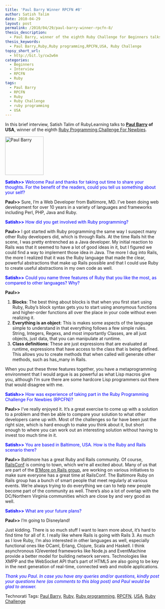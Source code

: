 ```yaml
---
title: 'Paul Barry Winner RPCFN #8'
author: Satish Talim
date: 2010-04-29
layout: post
permalink: /2010/04/29/paul-barry-winner-rpcfn-8/
thesis_description:
  - Paul Barry, winner of the eighth Ruby Challenge for Beginners talks to RubyLearning.org
thesis_keywords:
  - Paul Barry,Ruby,Ruby programming,RPCFN,USA, Ruby Challenge
topsy_short_url:
  - http://bit.ly/cw2w6m
categories:
  - Beginners
  - Interview
  - RPCFN
  - Ruby
tags:
  - Paul Barry
  - RPCFN
  - Ruby
  - Ruby Challenge
  - ruby programming
  - USA
---
```

<div>
  <p class="alert">
    In this brief interview, Satish Talim of RubyLearning talks to <b><a href="http://twitter.com/pjb3">Paul Barry</a> of USA</b>, winner of the eighth <a href="http://rubylearning.com/blog/2010/04/07/rpcfn-xml-transformer-8/">Ruby Programming Challenge For Newbies</a>.
  </p>
  
  <p>
    <img class="alignright" title="Paul Barry" src="http://www.rubylearning.com/images/paulbarry.jpg" alt="Paul Barry" width="125" height="125" />
  </p>
  
  <p>
    <span style="color:#0000FF;"><strong>Satish>></strong> Welcome Paul and thanks for taking out time to share your thoughts. For the benefit of the readers, could you tell us something about your self?</span>
  </p>
  
  <p>
    <strong>Paul>></strong> Sure, I&#8217;m a Web Developer from Baltimore, MD. I&#8217;ve been doing web development for over 10 years in a variety of languages and frameworks including Perl, PHP, Java and Ruby.
  </p>
  
  <p>
    <span style="color:#0000FF;"><strong>Satish>></strong> How did you get involved with Ruby programming?</span>
  </p>
  
  <p>
    <strong>Paul>></strong> I got started with Ruby programming the same way I suspect many other Ruby developers did, which is through Rails. At the time Rails hit the scene, I was pretty entrenched as a Java developer. My initial reaction to Rails was that it seemed to have a lot of good ideas in it, but I figured we could find a way to implement those idea in Java. The more I dug into Rails, the more I realized that it was the Ruby language that made the clear, powerful abstractions that make up Rails possible and that I could use Ruby to create useful abstractions in my own code as well.
  </p>
  
  <p>
    <span style="color:#0000FF;"><strong>Satish>></strong> Could you name three features of Ruby that you like the most, as compared to other languages? Why?</span>
  </p>
  
  <p>
    <strong>Paul>></strong>
  </p>
  
  <ol>
    <li>
      <b>Blocks</b>: The best thing about blocks is that when you first start using Ruby, Ruby&#8217;s block syntax gets you to start using anonymous functions and higher-order functions all over the place in your code without even realizing it.
    </li>
    <li>
      <b>Everything is an object</b>: This is makes some aspects of the language simple to understand in that everything follows a few simple rules. String, Integers, Regexs, and most importantly Classes, are all just objects, just data, that you can manipulate at runtime.
    </li>
    <li>
      <b>Class definitions</b>: These are just expressions that are evaluated at runtime, expressions that have access to the class that is being defined. This allows you to create methods that when called will generate other methods, such as has_many in Rails.
    </li>
  </ol>
  
  <p>
    When you put these three features together, you have a metaprogramming environment that I would argue is as powerful as what Lisp macros give you, although I&#8217;m sure there are some hardcore Lisp programmers out there that would disagree with me.
  </p>
  
  <p>
    <span style="color:#0000FF;"><strong>Satish>></strong> How was experience of taking part in the Ruby Programming Challenge For Newbies (RPCFN)?</span>
  </p>
  
  <p>
    <strong>Paul>></strong> I&#8217;ve really enjoyed it. It&#8217;s a great exercise to come up with a solution to a problem and then be able to compare your solution to what other developers came up with. Most of the challenges so far have been just the right size, which is hard enough to make you think about it, but short enough to where you can work out an interesting solution without having to invest too much time in it.
  </p>
  
  <p>
    <span style="color:#0000FF;"><strong>Satish>></strong> You are based in Baltimore, USA. How is the Ruby and Rails scenario there?</span>
  </p>
  
  <p>
    <strong>Paul>></strong> Baltimore has a great Ruby and Rails community. Of course, <a href="http://www.railsconf.com/">RailsConf</a> is coming to town, which we&#8217;re all excited about. Many of us that are part of the <a href="http://bmoreonrails.org/">B&#8217;More on Rails group</a>, are working on various initiatives to make sure everyone has a great time at RailsConf. The Baltimore Ruby on Rails group has a bunch of smart people that meet regularly at various events. We&#8217;re always trying to do everything we can to help new people become part of the community as well. There&#8217;s also a lot of overlap with the DC/Northern Virginia communities which are close by and very good as well.
  </p>
  
  <p>
    <span style="color:#0000FF;"><strong>Satish>></strong> What are your future plans?</span>
  </p>
  
  <p>
    <strong>Paul>></strong> I&#8217;m going to Disneyland!
  </p>
  
  <p>
    Just kidding. There is so much stuff I want to learn more about, it&#8217;s hard to find time for all of it. I really like where Rails is going with Rails 3. As much as I love Ruby, I&#8217;m also interested in other languages as well, especially functional ones like OCaml, Erlang, Clojure, Scala and Haskell. I think asynchronous IO/evented frameworks like Node.js and EventMachine provide a better model for building network servers. Technologies like XMPP and the WebSocket API that&#8217;s part of HTML5 are also going to be key in the next generation of real-time, connected web and mobile applications.
  </p>
  
  <p>
    <span style="color:#0000FF;"><em>Thank you Paul. In case you have any queries and/or questions, kindly post your questions here (as comments to this blog post) and Paul would be glad to answer.</em></span>
  </p>
</div>

Technorati Tags: <a href="http://technorati.com/tag/Paul+Barry" rel="tag">Paul Barry</a>, <a href="http://technorati.com/tag/Ruby" rel="tag">Ruby</a>, <a href="http://technorati.com/tag/Ruby+programming" rel="tag">Ruby programming</a>, <a href="http://technorati.com/tag/RPCFN" rel="tag">RPCFN</a>, <a href="http://technorati.com/tag/USA" rel="tag">USA</a>, <a href="http://technorati.com/tag/Ruby+Challenge" rel="tag"> Ruby Challenge</a>
